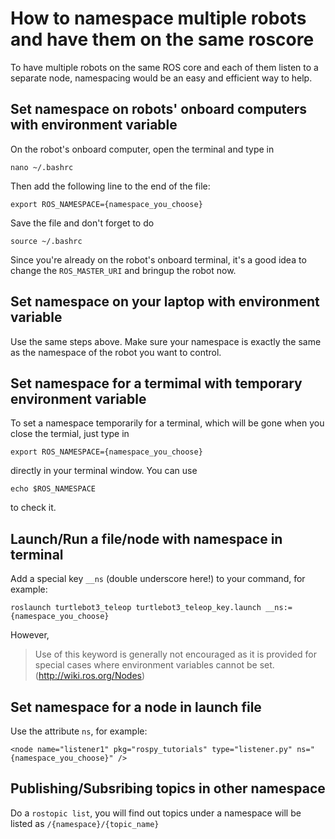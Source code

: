 # How to namespace multiple robots and have them on the same roscore

To have multiple robots on the same ROS core and each of them listen to a separate node, namespacing would be an easy and efficient way to help.

## Set namespace on robots' onboard computers with environment variable

On the robot's onboard computer, open the terminal and type in

`nano ~/.bashrc`

Then add the following line to the end of the file:

`export ROS_NAMESPACE={namespace_you_choose}`

Save the file and don't forget to do

`source ~/.bashrc`

Since you're already on the robot's onboard terminal, it's a good idea to change the `ROS_MASTER_URI` and bringup the robot now.

## Set namespace on your laptop with environment variable

Use the same steps above. Make sure your namespace is exactly the same as the namespace of the robot you want to control.

## Set namespace for a termimal with temporary environment variable

To set a namespace temporarily for a terminal, which will be gone when you close the termial, just type in

`export ROS_NAMESPACE={namespace_you_choose}`

directly in your terminal window. You can use

`echo $ROS_NAMESPACE`

to check it.

## Launch/Run a file/node with namespace in terminal

Add a special key `__ns` (double underscore here!) to your command, for example:

`roslaunch turtlebot3_teleop turtlebot3_teleop_key.launch __ns:={namespace_you_choose}`

However,

> Use of this keyword is generally not encouraged as it is provided for special cases where environment variables cannot be set. (http://wiki.ros.org/Nodes)

## Set namespace for a node in launch file

Use the attribute `ns`, for example:

`<node name="listener1" pkg="rospy_tutorials" type="listener.py" ns="{namespace_you_choose}" />`

## Publishing/Subsribing topics in other namespace

Do a `rostopic list`, you will find out topics under a namespace will be listed as `/{namespace}/{topic_name}`
